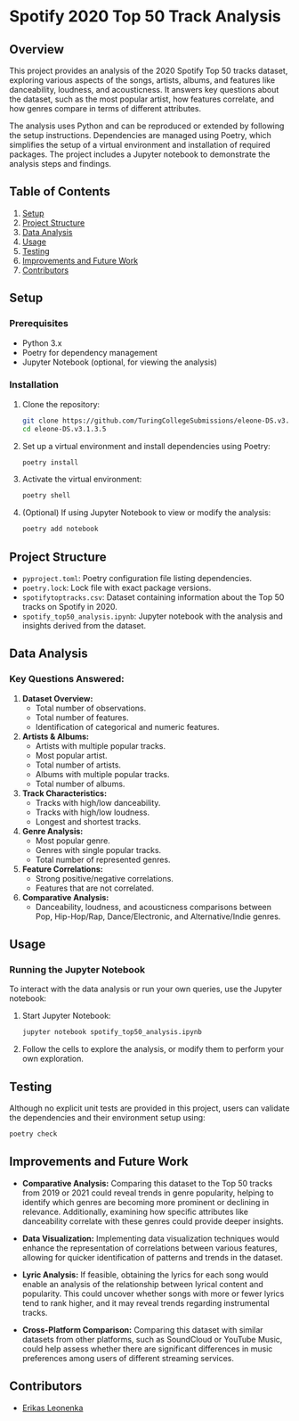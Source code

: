 # Spotify 2020 Top 50 Track Analysis

## Overview
This project provides an analysis of the 2020 Spotify Top 50 tracks dataset, exploring various aspects of the songs, artists, albums, and features like danceability, loudness, and acousticness. It answers key questions about the dataset, such as the most popular artist, how features correlate, and how genres compare in terms of different attributes.

The analysis uses Python and can be reproduced or extended by following the setup instructions. Dependencies are managed using Poetry, which simplifies the setup of a virtual environment and installation of required packages. The project includes a Jupyter notebook to demonstrate the analysis steps and findings.

## Table of Contents
1. [Setup](#setup)
2. [Project Structure](#project-structure)
3. [Data Analysis](#data-analysis)
4. [Usage](#usage)
5. [Testing](#testing)
6. [Improvements and Future Work](#improvements-and-future-work)
7. [Contributors](#contributors)

## Setup

### Prerequisites
- Python 3.x
- Poetry for dependency management
- Jupyter Notebook (optional, for viewing the analysis)

### Installation
1. Clone the repository:
   ```bash
   git clone https://github.com/TuringCollegeSubmissions/eleone-DS.v3.1.3.5
   cd eleone-DS.v3.1.3.5
   ```

2. Set up a virtual environment and install dependencies using Poetry:
   ```bash
   poetry install
   ```

3. Activate the virtual environment:
   ```bash
   poetry shell
   ```

4. (Optional) If using Jupyter Notebook to view or modify the analysis:  
   ```bash
   poetry add notebook
   ```

## Project Structure
- `pyproject.toml`: Poetry configuration file listing dependencies.
- `poetry.lock`: Lock file with exact package versions.
- `spotifytoptracks.csv`: Dataset containing information about the Top 50 tracks on Spotify in 2020.
- `spotify_top50_analysis.ipynb`: Jupyter notebook with the analysis and insights derived from the dataset.

## Data Analysis

### Key Questions Answered:
1. **Dataset Overview:**
   - Total number of observations.
   - Total number of features.
   - Identification of categorical and numeric features.
2. **Artists & Albums:**
   - Artists with multiple popular tracks.
   - Most popular artist.
   - Total number of artists.
   - Albums with multiple popular tracks.
   - Total number of albums.
3. **Track Characteristics:**
   - Tracks with high/low danceability.
   - Tracks with high/low loudness.
   - Longest and shortest tracks.
4. **Genre Analysis:**
   - Most popular genre.
   - Genres with single popular tracks.
   - Total number of represented genres.
5. **Feature Correlations:**
   - Strong positive/negative correlations.
   - Features that are not correlated.
6. **Comparative Analysis:**
   - Danceability, loudness, and acousticness comparisons between Pop, Hip-Hop/Rap, Dance/Electronic, and Alternative/Indie genres.

## Usage

### Running the Jupyter Notebook
To interact with the data analysis or run your own queries, use the Jupyter notebook:
1. Start Jupyter Notebook:
   ```bash
   jupyter notebook spotify_top50_analysis.ipynb
   ```
2. Follow the cells to explore the analysis, or modify them to perform your own exploration.

## Testing
Although no explicit unit tests are provided in this project, users can validate the dependencies and their environment setup using:
```bash
poetry check
```

## Improvements and Future Work
- **Comparative Analysis:** Comparing this dataset to the Top 50 tracks from 2019 or 2021 could reveal trends in genre popularity, helping to identify which genres are becoming more prominent or declining in relevance. Additionally, examining how specific attributes like danceability correlate with these genres could provide deeper insights.

- **Data Visualization:** Implementing data visualization techniques would enhance the representation of correlations between various features, allowing for quicker identification of patterns and trends in the dataset.

- **Lyric Analysis:** If feasible, obtaining the lyrics for each song would enable an analysis of the relationship between lyrical content and popularity. This could uncover whether songs with more or fewer lyrics tend to rank higher, and it may reveal trends regarding instrumental tracks.

- **Cross-Platform Comparison:** Comparing this dataset with similar datasets from other platforms, such as SoundCloud or YouTube Music, could help assess whether there are significant differences in music preferences among users of different streaming services.

## Contributors
- [Erikas Leonenka](https://github.com/Vixamon)
